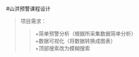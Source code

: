 #山洪预警课程设计
>项目需求：
>>+简单预警分析（根据所采集数据简单分析）  
+数据可视化（将数据转换成图表）  
+顶部搜索改为模糊搜索
<!-- +去掉偏差较大的数据（同一时段内去掉偏差大的数据）  --> 
<!-- +数据去重（去掉一个时段内重复数据） -->  